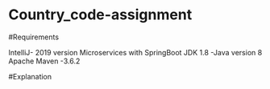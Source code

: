 # Country_code-assignment


#Requirements

IntelliJ- 2019 version
Microservices with SpringBoot
JDK 1.8 -Java version 8
Apache Maven -3.6.2

#Explanation

